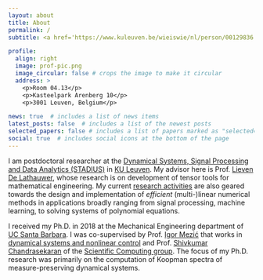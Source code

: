 ```yaml
---
layout: about
title: About
permalink: /
subtitle: <a href='https://www.kuleuven.be/wieiswie/nl/person/00129836'>Postdoctoral researcher, STADIUS, KU Leuven</a>.

profile:
  align: right
  image: prof-pic.png
  image_circular: false # crops the image to make it circular
  address: >
    <p>Room 04.13</p>
    <p>Kasteelpark Arenberg 10</p>
    <p>3001 Leuven, Belgium</p>

news: true  # includes a list of news items
latest_posts: false  # includes a list of the newest posts
selected_papers: false # includes a list of papers marked as "selected={true}"
social: true  # includes social icons at the bottom of the page
---
```


I am postdoctoral researcher at the  [Dynamical Systems, Signal Processing and Data Analytics (STADIUS)](...)  in [KU Leuven](...). My advisor here is Prof. [Lieven De Lathauwer](...), whose research is on development of tensor tools for mathematical engineering. My current [research activities](/publications) are also geared towards the design and implementation of *efficient* (multi-)linear numerical methods in applications broadly ranging from signal processing, machine learning, to solving systems of polynomial equations. 

I received my Ph.D. in 2018 at the Mechanical Engineering department of [UC Santa Barbara](https://me.ucsb.edu/). I was co-supervised by Prof. [Igor Mezić](https://me.ucsb.edu/people/igor-mezic) that works in [dynamical systems and nonlinear control](https://mgroup.me.ucsb.edu/) and Prof. [Shivkumar Chandrasekaran](https://engineering.ucsb.edu/people/shiv-chandrasekaran) of the [Scientific Computing group](http://scg.ece.ucsb.edu/index.html). The focus of my Ph.D. research was primarily on the computation of Koopman spectra of measure-preserving dynamical systems.


